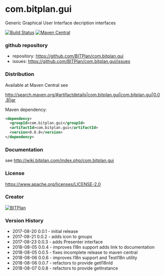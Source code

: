 # com.bitplan.gui
Generic Graphical User Interface decription interfaces

[![Build Status](https://travis-ci.org/BITPlan/com.bitplan.gui.svg?branch=master)](https://travis-ci.org/BITPlan/com.bitplan.gui)
[![Maven Central](https://maven-badges.herokuapp.com/maven-central/com.bitplan.gui/com.bitplan.gui/badge.svg)](https://maven-badges.herokuapp.com/maven-central/com.bitplan.gui/com.bitplan.gui)

### github repository
* repository: https://github.com/BITPlan/com.bitplan.gui
* issues: https://github.com/BITPlan/com.bitplan.gui/issues

### Distribution
Available at Maven Central see 

http://search.maven.org/#artifactdetails|com.bitplan.gui|com.bitplan.gui|0.0.8|jar

Maven dependency:

```xml
<dependency>
  <groupId>com.bitplan.gui</groupId>
  <artifactId>com.bitplan.gui</artifactId>
  <version>0.0.8</version>
</dependency>
```

### Documentation 
see http://wiki.bitplan.com/index.php/com.bitplan.gui

### License
https://www.apache.org/licenses/LICENSE-2.0

### Creator 
[![BITPlan](http://wiki.bitplan.com/images/wiki/thumb/8/87/BITPlanLogo2012.svg/200px-BITPlanLogo2012.svg.png)](http://web.bitplan.com)

### Version History
* 2017-08-20 0.0.1 - initial release
* 2017-08-21 0.0.2 - adds icon to groups
* 2017-08-23 0.0.3 - adds Presenter interface
* 2018-08-05 0.0.4 - improves I18n support adds link to documentation
* 2018-08-05 0.0.5 - fixes incomplete release to maven central
* 2018-08-06 0.0.6 - improves I18n support and TestI18n utility
* 2018-08-06 0.0.7 - refactors to provide getI18nId
* 2018-08-07 0.0.8 - refactors to provide getInstance
